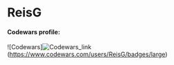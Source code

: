 # ReisG

#### Codewars profile:
![Codewars]![Codewars_link](https://www.codewars.com/users/ReisG)(https://www.codewars.com/users/ReisG/badges/large)
